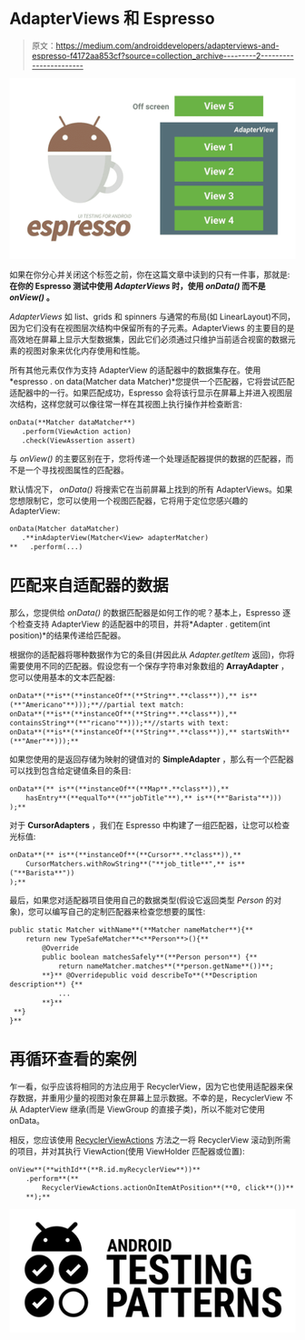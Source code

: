 # AdapterViews 和 Espresso

> 原文：<https://medium.com/androiddevelopers/adapterviews-and-espresso-f4172aa853cf?source=collection_archive---------2----------------------->

![](img/20720a481af9748b92c5905ae53a0eec.png)

如果在你分心并关闭这个标签之前，你在这篇文章中读到的只有一件事，那就是:**在你的 Espresso 测试中使用 *AdapterViews* 时，使用 *onData()* 而不是 *onView()* 。**

*AdapterViews* 如 list、grids 和 spinners 与通常的布局(如 LinearLayout)不同，因为它们没有在视图层次结构中保留所有的子元素。AdapterViews 的主要目的是高效地在屏幕上显示大型数据集，因此它们必须通过只维护当前适合视窗的数据元素的视图对象来优化内存使用和性能。

所有其他元素仅作为支持 AdapterView 的适配器中的数据集存在。使用*espresso . on data(Matcher data Matcher)*您提供一个匹配器，它将尝试匹配适配器中的一行。如果匹配成功，Espresso 会将该行显示在屏幕上并进入视图层次结构，这样您就可以像往常一样在其视图上执行操作并检查断言:

```
onData(**Matcher dataMatcher**)
   .perform(ViewAction action)
   .check(ViewAssertion assert)
```

与 *onView()* 的主要区别在于，您将传递一个处理适配器提供的数据的匹配器，而不是一个寻找视图属性的匹配器。

默认情况下， *onData()* 将搜索它在当前屏幕上找到的所有 AdapterViews。如果您想限制它，您可以使用一个视图匹配器，它将用于定位您感兴趣的 AdapterView:

```
onData(Matcher dataMatcher)
   .**inAdapterView(Matcher<View> adapterMatcher)
**   .perform(...)
```

# 匹配来自适配器的数据

那么，您提供给 *onData()* 的数据匹配器是如何工作的呢？基本上，Espresso 逐个检查支持 AdapterView 的适配器中的项目，并将*Adapter . getitem(int position)*的结果传递给匹配器。

根据你的适配器将哪种数据作为它的条目(并因此从 *Adapter.getItem* 返回)，你将需要使用不同的匹配器。假设您有一个保存字符串对象数组的 **ArrayAdapter** ，您可以使用基本的文本匹配器:

```
onData**(**is**(**instanceOf**(**String**.**class**)),** is**(**"Americano"**)));**//partial text match:
onData**(**is**(**instanceOf**(**String**.**class**)),** containsString**(**"ricano"**)));**//starts with text:
onData**(**is**(**instanceOf**(**String**.**class**)),** startsWith**(**"Amer"**)));**
```

如果您使用的是返回存储为映射的键值对的 **SimpleAdapter** ，那么有一个匹配器可以找到包含给定键值条目的条目:

```
onData**(** is**(**instanceOf**(**Map**.**class**)),** 
    hasEntry**(**equalTo**(**"jobTitle"**),** is**(**"Barista"**)))
);**
```

对于 **CursorAdapters** ，我们在 Espresso 中构建了一组匹配器，让您可以检查光标值:

```
onData**(** is**(**instanceOf**(**Cursor**.**class**)),** 
    CursorMatchers.withRowString**("**job_title**",** is**("**Barista**"))
);**
```

最后，如果您对适配器项目使用自己的数据类型(假设它返回类型 *Person* 的对象)，您可以编写自己的定制匹配器来检查您想要的属性:

```
public static Matcher withName**(**Matcher nameMatcher**){**
    return new TypeSafeMatcher**<**Person**>(){**
        @Override
        public boolean matchesSafely**(**Person person**) {**
            return nameMatcher.matches**(**person.getName**())**;
        **}** @Overridepublic void describeTo**(**Description description**) {**
            ...
        **}**
 **}
}**
```

# 再循环查看的案例

乍一看，似乎应该将相同的方法应用于 RecyclerView，因为它也使用适配器来保存数据，并重用少量的视图对象在屏幕上显示数据。不幸的是，RecyclerView 不从 AdapterView 继承(而是 ViewGroup 的直接子类)，所以不能对它使用 onData。

相反，您应该使用 [RecyclerViewActions](https://developer.android.com/reference/android/support/test/espresso/contrib/RecyclerViewActions.html) 方法之一将 RecyclerView 滚动到所需的项目，并对其执行 ViewAction(使用 ViewHolder 匹配器或位置):

```
onView**(**withId**(**R.id.myRecyclerView**))**
    .perform**(**
        RecyclerViewActions.actionOnItemAtPosition**(**0, click**())**
    **);**
```

![](img/b01c4e47d0e1db426fb9f53e630a0307.png)